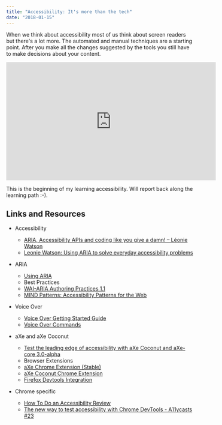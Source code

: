 ```yaml
---
title: "Accessibility: It's more than the tech"
date: "2018-01-15"
---
```


When we think about accessibility most of us think about screen readers but there's a lot more. The automated and manual techniques are a starting point. After you make all the changes suggested by the tools you still have to make decisions about your content.

<iframe width="560" height="315" src="https://www.youtube.com/embed/hRS_Uxq_LJ8?rel=0" frameborder="0" allowfullscreen></iframe>

This is the beginning of my learning accessibility. Will report back along the learning path :-).

## Links and Resources

- Accessibility
    
    - [ARIA, Accessibility APIs and coding like you give a damn! – Léonie Watson](https://www.youtube.com/watch?v=qdB8SRhqvFc)
    - [Leonie Watson: Using ARIA to solve everyday accessibility problems](https://www.youtube.com/watch?v=gQADBOsjBTM)
- ARIA
    
    - [Using ARIA](https://w3c.github.io/using-aria/)
    - Best Practices
    - [WAI-ARIA Authoring Practices 1.1](https://www.w3.org/TR/wai-aria-practices-1.1/)
    - [MIND Patterns: Accessibility Patterns for the Web](https://ebay.gitbooks.io/mindpatterns/)
- Voice Over
    
    - [Voice Over Getting Started Guide](https://help.apple.com/voiceover/info/guide/10.12/)
    - [Voice Over Commands](http://lab.dotjay.com/notes/voiceover-commands/)
- aXe and aXe Coconut
    
    - [Test the leading edge of accessibility with aXe Coconut and aXe-core 3.0-alpha](https://www.deque.com/blog/test-leading-edge-accessibility-aXe-coconut-aXe-core-3-0/)
    - Browser Extensions
    - [aXe Chrome Extension (Stable)](https://chrome.google.com/webstore/detail/aXe/lhdoppojpmngadmnindnejefpokejbdd)
    - [aXe Coconut Chrome Extension](https://chrome.google.com/webstore/detail/aXe-coconut/iobddmbdndbbbfjopjdgadphaoihpojp)
    - [Firefox Devtools Integration](https://github.com/dequelabs/aXe-firefox-devtools)
- Chrome specific
    
    - [How To Do an Accessibility Review](https://developers.google.com/web/fundamentals/accessibility/how-to-review)
    - [The new way to test accessibility with Chrome DevTools - A11ycasts #23](https://www.youtube.com/watch?v=b0Q5Zp_yKaU)
